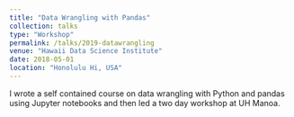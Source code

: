 ```yaml
---
title: "Data Wrangling with Pandas"
collection: talks
type: "Workshop"
permalink: /talks/2019-datawrangling
venue: "Hawaii Data Science Institute"
date: 2018-05-01
location: "Honolulu Hi, USA"
---
```


I wrote a self contained course on data wrangling with Python and pandas using Jupyter notebooks and then led a two day workshop at UH Manoa. 
